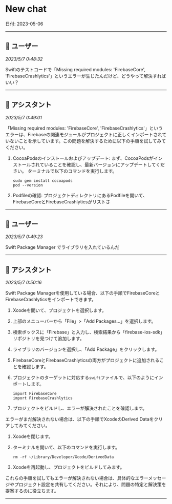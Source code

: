 # New chat

日付: 2023-05-06

---

## 👤 ユーザー
*2023/5/7 0:48:32*

Swiftのテストコードで「Missing required modules: 'FirebaseCore', 'FirebaseCrashlytics'」というエラーが生じたんだけど、どうやって解決すればいい？

---

## 🤖 アシスタント
*2023/5/7 0:49:01*

「Missing required modules: 'FirebaseCore', 'FirebaseCrashlytics'」というエラーは、Firebaseの関連モジュールがプロジェクトに正しくインポートされていないことを示しています。この問題を解決するために以下の手順を試してみてください。

1. CocoaPodsのインストールおよびアップデート:
   まず、CocoaPodsがインストールされていることを確認し、最新バージョンにアップデートしてください。
   ターミナルで以下のコマンドを実行します。

   ```
   sudo gem install cocoapods
   pod --version
   ```

2. Podfileの確認:
   プロジェクトディレクトリにあるPodfileを開いて、FirebaseCoreとFirebaseCrashlyticsがリストさ

---

## 👤 ユーザー
*2023/5/7 0:49:23*

Swift Package Manager でライブラリを入れているんだ

---

## 🤖 アシスタント
*2023/5/7 0:50:16*

Swift Package Managerを使用している場合、以下の手順でFirebaseCoreとFirebaseCrashlyticsをインポートできます。

1. Xcodeを開いて、プロジェクトを選択します。

2. 上部のメニューバーから「File」>「Add Packages…」を選択します。

3. 検索ボックスに「Firebase」と入力し、検索結果から「firebase-ios-sdk」リポジトリを見つけて追加します。

4. ライブラリのバージョンを選択し、「Add Package」をクリックします。

5. FirebaseCoreとFirebaseCrashlyticsの両方がプロジェクトに追加されることを確認します。

6. プロジェクトのターゲットに対応する`swift`ファイルで、以下のようにインポートします。

   ```
   import FirebaseCore
   import FirebaseCrashlytics
   ```

7. プロジェクトをビルドし、エラーが解決されたことを確認します。

エラーがまだ解決されない場合は、以下の手順でXcodeのDerived Dataをクリアしてみてください。

1. Xcodeを閉じます。

2. ターミナルを開いて、以下のコマンドを実行します。

   ```
   rm -rf ~/Library/Developer/Xcode/DerivedData
   ```

3. Xcodeを再起動し、プロジェクトをビルドしてみます。

これらの手順を試してもエラーが解決されない場合は、具体的なエラーメッセージやプロジェクト設定を共有してください。それにより、問題の特定と解決策を提案するのに役立ちます。

---
